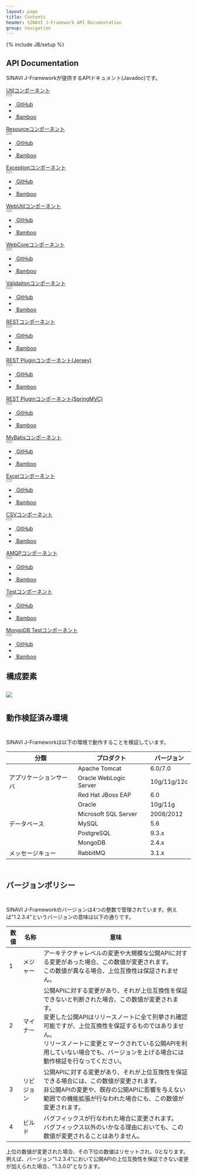 ```yaml
---
layout: page
title: Contents
header: SINAVI J-Framework API Documentation
group: navigation
---
```

{% include JB/setup %}

<div class="page-header">
  <h2>API Documentation</h2>
</div>
<p>SINAVI J-Frameworkが提供するAPIドキュメント(Javadoc)です。</p>
<div class="row">
  <div class="col-md-3">
    <a href="{{ site.baseurl}}docs/projects/jfw-util-core/{{ site.jfw-util-core.version }}/api/index.html">Utilコンポーネント</a>
  </div>
  <div class="col-md-1">
    <div class="dropdown">
      <button class="btn btn-default btn-xs" type="button" data-toggle="dropdown" id="ddmCsv">
        <span class="fa fa-bars"></span>
      </button>
      <ul class="dropdown-menu" role="menu" aria-labelledby="ddmCsv">
        <li role="presentation"><a role="menuitem" tabindex="-1" href="{{ site.github_project_pages }}/util/jfw-util-core"><i class="fa fa-github">&nbsp;</i>GitHub</a></li>
        <li role="presentation" class="divider"></li>
        <li role="presentation"><a role="menuitem" tabindex="-1" href="{{ site.bamboo_pages }}"><i class="fa fa-building-o">&nbsp;</i>Bamboo</a></li>
      </ul>
    </div>
  </div>
  <div class="col-md-3">
    <a href="{{ site.baseurl}}docs/projects/jfw-resource-core/{{ site.jfw-resource-core.version }}/api/index.html">Resourceコンポーネント</a>
  </div>
  <div class="col-md-1">
    <div class="dropdown">
      <button class="btn btn-default btn-xs" type="button" data-toggle="dropdown" id="ddmCsv">
        <span class="fa fa-bars"></span>
      </button>
      <ul class="dropdown-menu" role="menu" aria-labelledby="ddmCsv">
        <li role="presentation"><a role="menuitem" tabindex="-1" href="{{ site.github_project_pages }}/util/jfw-resource-core"><i class="fa fa-github">&nbsp;</i>GitHub</a></li>
        <li role="presentation" class="divider"></li>
        <li role="presentation"><a role="menuitem" tabindex="-1" href="{{ site.bamboo_pages }}"><i class="fa fa-building-o">&nbsp;</i>Bamboo</a></li>
      </ul>
    </div>
  </div>
  <div class="col-md-3">
    <a href="{{ site.baseurl}}docs/projects/jfw-exception-core/{{ site.jfw-exception-core.version }}/api/index.html">Exceptionコンポーネント</a>
  </div>
  <div class="col-md-1">
    <div class="dropdown">
      <button class="btn btn-default btn-xs" type="button" data-toggle="dropdown" id="ddmCsv">
        <span class="fa fa-bars"></span>
      </button>
      <ul class="dropdown-menu" role="menu" aria-labelledby="ddmCsv">
        <li role="presentation"><a role="menuitem" tabindex="-1" href="{{ site.github_project_pages }}/util/jfw-exception-core"><i class="fa fa-github">&nbsp;</i>GitHub</a></li>
        <li role="presentation" class="divider"></li>
        <li role="presentation"><a role="menuitem" tabindex="-1" href="{{ site.bamboo_pages }}"><i class="fa fa-building-o">&nbsp;</i>Bamboo</a></li>
      </ul>
    </div>
  </div>
</div>
<div class="row">
  <div class="col-md-3">
    <a href="{{ site.baseurl}}docs/projects/jfw-web-util-core/{{ site.jfw-web-util-core.version }}/api/index.html">WebUtilコンポーネント</a>
  </div>
  <div class="col-md-1">
    <div class="dropdown">
      <button class="btn btn-default btn-xs" type="button" data-toggle="dropdown" id="ddmCsv">
        <span class="fa fa-bars"></span>
      </button>
      <ul class="dropdown-menu" role="menu" aria-labelledby="ddmCsv">
        <li role="presentation"><a role="menuitem" tabindex="-1" href="{{ site.github_project_pages }}/util/jfw-web-util-core"><i class="fa fa-github">&nbsp;</i>GitHub</a></li>
        <li role="presentation" class="divider"></li>
        <li role="presentation"><a role="menuitem" tabindex="-1" href="{{ site.bamboo_pages }}"><i class="fa fa-building-o">&nbsp;</i>Bamboo</a></li>
      </ul>
    </div>
  </div>
  <div class="col-md-3">
    <a href="{{ site.baseurl}}docs/projects/jfw-web-core/{{ site.jfw-web-core.version }}/api/index.html">WebCoreコンポーネント</a>
  </div>
  <div class="col-md-1">
    <div class="dropdown">
      <button class="btn btn-default btn-xs" type="button" data-toggle="dropdown" id="ddmWeb">
        <span class="fa fa-bars"></span>
      </button>
      <ul class="dropdown-menu" role="menu" aria-labelledby="ddmWeb">
        <li role="presentation"><a role="menuitem" tabindex="-1" href="{{ site.github_project_pages }}/web/jfw-web-core"><i class="fa fa-github">&nbsp;</i>GitHub</a></li>
        <li role="presentation" class="divider"></li>
        <li role="presentation"><a role="menuitem" tabindex="-1" href="{{ site.bamboo_pages }}"><i class="fa fa-building-o">&nbsp;</i>Bamboo</a></li>
      </ul>
    </div>
  </div>
  <div class="col-md-3">
    <a href="{{ site.baseurl}}docs/projects/jfw-validation-core/{{ site.jfw-validation-core.version }}/api/index.html">Validaitonコンポーネント</a>
  </div>
  <div class="col-md-1">
    <div class="dropdown">
      <button class="btn btn-default btn-xs" type="button" data-toggle="dropdown" id="ddmValidation">
        <span class="fa fa-bars"></span>
      </button>
      <ul class="dropdown-menu" role="menu" aria-labelledby="ddmValidation">
        <li role="presentation"><a role="menuitem" tabindex="-1" href="{{ site.github_project_pages }}/validation/jfw-validation-core"><i class="fa fa-github">&nbsp;</i>GitHub</a></li>
        <li role="presentation" class="divider"></li>
        <li role="presentation"><a role="menuitem" tabindex="-1" href="{{ site.bamboo_pages }}/jfw-validation-core"><i class="fa fa-building-o">&nbsp;</i>Bamboo</a></li>
      </ul>
    </div>
  </div>
</div>
<div class="row">
  <div class="col-md-3">  
    <a href="{{ site.baseurl}}docs/projects/jfw-rest-core/{{ site.jfw-rest-core.version }}/api/index.html">RESTコンポーネント</a>
  </div>
  <div class="col-md-1">
    <div class="dropdown">
      <button class="btn btn-default btn-xs" type="button" data-toggle="dropdown" id="ddmRest">
        <span class="fa fa-bars"></span>
      </button>
      <ul class="dropdown-menu" role="menu" aria-labelledby="ddmRest">
        <li role="presentation"><a role="menuitem" tabindex="-1" href="{{ site.github_project_pages }}/restful-web-service/jfw-rest-core"><i class="fa fa-github">&nbsp;</i>GitHub</a></li>
        <li role="presentation" class="divider"></li>
        <li role="presentation"><a role="menuitem" tabindex="-1" href="{{ site.bamboo_pages }}"><i class="fa fa-building-o">&nbsp;</i>Bamboo</a></li>
      </ul>
    </div>
  </div>
  <div class="col-md-3">
    <a href="{{ site.baseurl}}docs/projects/jfw-rest-plugin-jersey/{{ site.jfw-rest-plugin-jersey.version }}/api/index.html">REST Pluginコンポーネント(Jersey)</a>
  </div>
  <div class="col-md-1">
    <div class="dropdown">
      <button class="btn btn-default btn-xs" type="button" data-toggle="dropdown" id="ddmRestJersey">
        <span class="fa fa-bars"></span>
      </button>
      <ul class="dropdown-menu" role="menu" aria-labelledby="ddmRestJersey">
        <li role="presentation"><a role="menuitem" tabindex="-1" href="{{ site.github_project_pages }}/restful-web-service/jfw-rest-plugin-jersey"><i class="fa fa-github">&nbsp;</i>GitHub</a></li>
        <li role="presentation" class="divider"></li>
        <li role="presentation"><a role="menuitem" tabindex="-1" href="{{ site.bamboo_pages }}"><i class="fa fa-building-o">&nbsp;</i>Bamboo</a></li>
      </ul>
    </div>
  </div>
  <div class="col-md-3">
    <a href="{{ site.baseurl}}docs/projects/jfw-rest-plugin-springmvc/{{ site.jfw-rest-plugin-springmvc.version }}/api/index.html">REST Pluginコンポーネント(SpringMVC)</a>
  </div>
  <div class="col-md-1">
    <div class="dropdown">
      <button class="btn btn-default btn-xs" type="button" data-toggle="dropdown" id="ddmRestSpringMvc">
        <span class="fa fa-bars"></span>
      </button>
      <ul class="dropdown-menu" role="menu" aria-labelledby="ddmRestSpringMvc">
        <li role="presentation"><a role="menuitem" tabindex="-1" href="{{ site.github_project_pages }}/restful-web-service/jfw-rest-plugin-springmvc"><i class="fa fa-github">&nbsp;</i>GitHub</a></li>
        <li role="presentation" class="divider"></li>
        <li role="presentation"><a role="menuitem" tabindex="-1" href="{{ site.bamboo_pages }}/jfw-rest-plugin-springmvc"><i class="fa fa-building-o">&nbsp;</i>Bamboo</a></li>
      </ul>
    </div>
  </div>
</div>
<div class="row">
  <div class="col-md-3">
    <a href="{{ site.baseurl}}docs/projects/jfw-mybatis-core/{{ site.jfw-mybatis-core.version }}/api/index.html">MyBatisコンポーネント</a>
  </div>
  <div class="col-md-1">
    <div class="dropdown">
      <button class="btn btn-default btn-xs" type="button" data-toggle="dropdown" id="ddmMybatis">
      <span class="fa fa-bars"></span>
      </button>
      <ul class="dropdown-menu" role="menu" aria-labelledby="ddmMybatis">
        <li role="presentation"><a role="menuitem" tabindex="-1" href="{{ site.github_project_pages }}/jdbc/jfw-mybatis-core"><i class="fa fa-github">&nbsp;</i>GitHub</a></li>
        <li role="presentation" class="divider"></li>
        <li role="presentation"><a role="menuitem" tabindex="-1" href="{{ site.bamboo_pages }}"><i class="fa fa-building-o">&nbsp;</i>Bamboo</a></li>
      </ul>
    </div>
  </div>
  <div class="col-md-3">
    <a href="{{ site.baseurl}}docs/projects/jfw-excel-core/{{ site.jfw-excel-core.version }}/api/index.html">Excelコンポーネント</a>
  </div>
  <div class="col-md-1">
    <div class="dropdown">
      <button class="btn btn-default btn-xs" type="button" data-toggle="dropdown" id="ddmExcel">
        <span class="fa fa-bars"></span>
      </button>
      <ul class="dropdown-menu" role="menu" aria-labelledby="ddmExcel">
        <li role="presentation"><a role="menuitem" tabindex="-1" href="{{ site.github_project_pages }}/excel/jfw-excel-core"><i class="fa fa-github">&nbsp;</i>GitHub</a></li>
        <li role="presentation" class="divider"></li>
        <li role="presentation"><a role="menuitem" tabindex="-1" href="{{ site.bamboo_pages }}"><i class="fa fa-building-o">&nbsp;</i>Bamboo</a></li>
      </ul>
    </div>
  </div>
  <div class="col-md-3">
    <a href="{{ site.baseurl}}docs/projects/jfw-csv-core/{{ site.jfw-csv-core.version }}/api/index.html">CSVコンポーネント</a>
  </div>
  <div class="col-md-1">
    <div class="dropdown">
      <button class="btn btn-default btn-xs" type="button" data-toggle="dropdown" id="ddmCsv">
        <span class="fa fa-bars"></span>
      </button>
      <ul class="dropdown-menu" role="menu" aria-labelledby="ddmCsv">
        <li role="presentation"><a role="menuitem" tabindex="-1" href="{{ site.github_project_pages }}/csv/jfw-csv-core"><i class="fa fa-github">&nbsp;</i>GitHub</a></li>
        <li role="presentation" class="divider"></li>
        <li role="presentation"><a role="menuitem" tabindex="-1" href="{{ site.bamboo_pages }}/jfw-csv-core"><i class="fa fa-building-o">&nbsp;</i>Bamboo</a></li>
      </ul>
    </div>
  </div>
</div>
<div class="row">
  <div class="col-md-3">
    <a href="{{ site.baseurl}}docs/projects/jfw-amqp-core/{{ site.jfw-amqp-core.version }}/api/index.html">AMQPコンポーネント</a>
  </div>
  <div class="col-md-1">
    <div class="dropdown">
      <button class="btn btn-default btn-xs" type="button" data-toggle="dropdown" id="ddmAmqp">
        <span class="fa fa-bars"></span>
      </button>
      <ul class="dropdown-menu" role="menu" aria-labelledby="ddmAmqp">
        <li role="presentation"><a role="menuitem" tabindex="-1" href="{{ site.github_project_pages }}/async/jfw-amqp-core"><i class="fa fa-github">&nbsp;</i>GitHub</a></li>
        <li role="presentation" class="divider"></li>
        <li role="presentation"><a role="menuitem" tabindex="-1" href="{{ site.bamboo_pages }}/jfw-amqp-core"><i class="fa fa-building-o">&nbsp;</i>Bamboo</a></li>
      </ul>
    </div>
  </div>
  <div class="col-md-3">
    <a href="{{ site.baseurl}}docs/projects/jfw-test/{{ site.jfw-test.version }}/api/index.html">Testコンポーネント</a>
  </div>
  <div class="col-md-1">
    <div class="dropdown">
      <button class="btn btn-default btn-xs" type="button" data-toggle="dropdown" id="ddmTest">
        <span class="fa fa-bars"></span>
      </button>
      <ul class="dropdown-menu" role="menu" aria-labelledby="ddmTest">
        <li role="presentation"><a role="menuitem" tabindex="-1" href="{{ site.github_project_pages }}/test/jfw-test"><i class="fa fa-github">&nbsp;</i>GitHub</a></li>
        <li role="presentation" class="divider"></li>
        <li role="presentation"><a role="menuitem" tabindex="-1" href="{{ site.bamboo_pages }}/jfw-test"><i class="fa fa-building-o">&nbsp;</i>Bamboo</a></li>
      </ul>
    </div>
  </div>
  <div class="col-md-3">
    <a href="{{ site.baseurl}}docs/projects/jfw-data-mongo-test/{{ site.jfw-data-mongo-test.version }}/api/index.html">MongoDB Testコンポーネント</a>
  </div>
  <div class="col-md-1">
    <div class="dropdown">
      <button class="btn btn-default btn-xs" type="button" data-toggle="dropdown" id="ddmTest">
        <span class="fa fa-bars"></span>
      </button>
      <ul class="dropdown-menu" role="menu" aria-labelledby="ddmTest">
        <li role="presentation"><a role="menuitem" tabindex="-1" href="{{ site.github_project_pages }}/test/jfw-data-mongo-test"><i class="fa fa-github">&nbsp;</i>GitHub</a></li>
        <li role="presentation" class="divider"></li>
        <li role="presentation"><a role="menuitem" tabindex="-1" href="{{ site.bamboo_pages }}/jfw-data-mongo-test"><i class="fa fa-building-o">&nbsp;</i>Bamboo</a></li>
      </ul>
    </div>
  </div>
</div>

<div class="page-header">
  <h2>構成要素</h2>
</div>
<div class="container" style="padding:10px 0px">
  <image src="{{ site.baseurl}}images/components.png" class="img-responsive" />
</div>

<div class="page-header">
  <h2>動作検証済み環境</h2>
</div>
<div class="container" style="padding:10px 0px">
  <p>SINAVI J-Frameworkは以下の環境で動作することを検証しています。</p>
  <div class="table-responsive">
    <table class="table table-bordered table-hover">
      <thead>
        <th>分類</th>
        <th>プロダクト</th>
        <th>バージョン</th>
      </thead>
      <tbody>
        <tr>
          <td rowspan="3">アプリケーションサーバ</td>
          <td>Apache Tomcat</td>
          <td>6.0/7.0</td>
        </tr>
        <tr>
          <td>Oracle WebLogic Server</td>
          <td>10g/11g/12c</td>
        </tr>
        <tr>
          <td>Red Hat JBoss EAP</td>
          <td>6.0</td>
        </tr>
        <tr>
          <td rowspan="5">データベース</td>
          <td>Oracle</td>
          <td>10g/11g</td>
        </tr>
        <tr>
          <td>Microsoft SQL Server</td>
          <td>2008/2012</td>
        </tr>
        <tr>
          <td>MySQL</td>
          <td>5.6</td>
        </tr>
        <tr>
          <td>PostgreSQL</td>
          <td>9.3.x</td>
        </tr>
        <tr>
          <td>MongoDB</td>
          <td>2.4.x</td>
        </tr>
        <tr>
          <td>メッセージキュー</td>
          <td>RabbitMQ</td>
          <td>3.1.x</td>
        </tr>
      </tbody>
    </table>
  </div>
</div>


<div class="page-header">
  <h2>バージョンポリシー</h2>
</div>
<div class="container" style="padding:10px 0px">
  <p>SINAVI J-Frameworkのバージョンは4つの整数で管理されています。例えば"1.2.3.4"というバージョンの意味は以下の通りです。</p>
  <div class="table-responsive">
    <table class="table table-bordered table-hover">
      <thead>
        <th>数値</th>
        <th>名称</th>
        <th>意味</th>
      </thead>
      <tbody>
        <tr>
          <td>1</td>
          <td>メジャー</td>
          <td>
            アーキテクチャレベルの変更や大規模な公開APIに対する変更があった場合、この数値が変更されます。<br>
            この数値が異なる場合、上位互換性は保証されません。
          </td>
        </tr>
        <tr>
          <td>2</td>
          <td>マイナー</td>
          <td>
            公開APIに対する変更があり、それが上位互換性を保証できないと判断された場合、この数値が変更されます。<br>
            変更した公開APIはリリースノートに全て列挙され確認可能ですが、上位互換性を保証するものではありません。<br>
            リリースノートに変更とマークされている公開APIを利用していない場合でも、バージョンを上げる場合には動作検証を行なってください。
          </td>
        </tr>
        <tr>
          <td>3</td>
          <td>リビジョン</td>
          <td>
            公開APIに対する変更があり、それが上位互換性を保証できる場合には、この数値が変更されます。<br>
            非公開APIの変更や、既存の公開APIに影響を与えない範囲での機能拡張が行なわれた場合にも、この数値が変更されます。
          </td>
        </tr>
        <tr>
          <td>4</td>
          <td>ビルド</td>
          <td>
            バグフィックスが行なわれた場合に変更されます。<br>
            バグフィックス以外のいかなる理由においても、この数値が変更されることはありません。
          </td>
        </tr>
      </tbody>
    </table>
  </div>
  <p>上位の数値が変更された場合、その下位の数値はリセットされ、0となります。 例えば、バージョン"1.2.3.4"において公開APIの上位互換性を保証できない変更が加えられた場合、"1.3.0.0"となります。</p>
</div>
